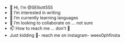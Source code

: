 - 👋 Hi, I’m @SElliott555
- 👀 I’m interested in writing
- 🌱 I’m currently learning languages
- 💞️ I’m looking to collaborate on ... not sure
- 📫 How to reach me ... don't  🙂
- Just kidding  🙂- reach me on instagram- wees0phfinsta

<!---
SElliott555/SElliott555 is a ✨ special ✨ repository because its `README.md` (this file) appears on your GitHub profile.
You can click the Preview link to take a look at your changes.
--->
